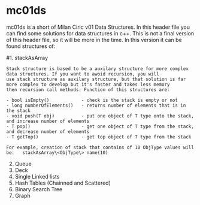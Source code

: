 # mc01ds

mc01ds is a short of Milan Ciric v01 Data Structures. In this header file you can find some solutions for data structures in c++. 
This is not a final version of this header file, so it will be more in the time. In this version it can be found structures of:

#1. stackAsArray

    Stack structure is based to be a auxilary structure for more complex data structures. If you want to awoid recursion, you will
    use stack structure as auxilary structure, but that solution is far more complex to develop but it's faster and takes less memory
    then recursion call methods. Function of this structures are:

    - bool isEmpty()            - check is the stack is empty or not
    - long numberOfElements()   - returns number of elements that is in the stack
    - void push(T obj)          - put one object of T type onto the stack, and increase number of elements
    - T pop()                   - get one object of T type from the stack, and decrease number of elements
    - T getTop()                - get top object of T type from the stack

    For example, creation of stack that contains of 10 ObjType values will be:   stackAsArray\<ObjType\> name(10)
    
2. Queue
3. Deck
4. Single Linked lists
5. Hash Tables (Chainned and Scattered)
6. Binary Search Tree
7. Graph


